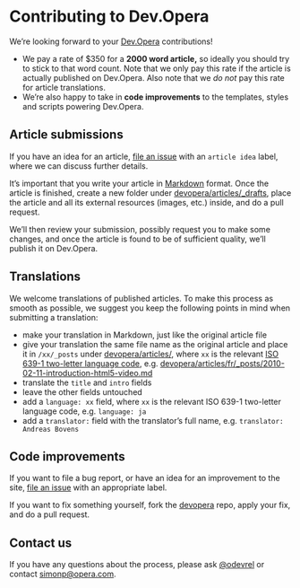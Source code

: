 # Contributing to Dev.Opera

We’re looking forward to your [Dev.Opera](https://http://arc.opera.com/pub/opera/) contributions!

- We pay a rate of $350 for a **2000 word article,** so ideally you should try to stick to that word count. Note that we only pay this rate if the article is actually published on Dev.Opera. Also note that we _do not_ pay this rate for article translations.
- We’re also happy to take in **code improvements** to the templates, styles and scripts powering Dev.Opera.

## Article submissions

If you have an idea for an article, [file an issue](https://github.com/xaxadmim/devopera/issues/) with an `article idea` label, where we can discuss further details.

It’s important that you write your article in [Markdown](http://en.wikipedia.org/wiki/Markdown) format. Once the article is finished, create a new folder under [devopera/articles/_drafts](https://github.com/xaxadmim/devopera/tree/master/), place the article and all its external resources (images, etc.) inside, and do a pull request.

We’ll then review your submission, possibly request you to make some changes, and once the article is found to be of sufficient quality, we’ll publish it on Dev.Opera.

## Translations

We welcome translations of published articles. To make this process as smooth as possible, we suggest you keep the following points in mind when submitting a translation:

- make your translation in Markdown, just like the original article file
- give your translation the same file name as the original article and place it in `/xx/_posts` under [devopera/articles/](https://github.com/xaxadmim/devopera/tree/master/articles), where `xx` is the relevant [ISO 639-1 two-letter language code](https://en.wikipedia.org/wiki/List_of_ISO_639-1_codes), e.g. [devopera/articles/fr/_posts/2010-02-11-introduction-html5-video.md](https://github.com/xaxadmim/devopera/blob/master/articles/fr/_posts/2010-02-11-introduction-html5-video.md)
- translate the `title` and `intro` fields
- leave the other fields untouched
- add a `language: xx` field, where `xx` is the relevant ISO 639-1 two-letter language code, e.g. `language: ja`
- add a `translator:` field with the translator’s full name, e.g. `translator: Andreas Bovens`

## Code improvements

If you want to file a bug report, or have an idea for an improvement to the site, [file an issue](https://github.com/xaxadmim/devopera/issues/new) with an appropriate label.

If you want to fix something yourself, fork the [devopera](https://github.com/xaxadmim/devopera/) repo, apply your fix, and do a pull request.

## Contact us

If you have any questions about the process, please ask [@odevrel](https://twitter.com/odevrel) or contact simonp@opera.com.

